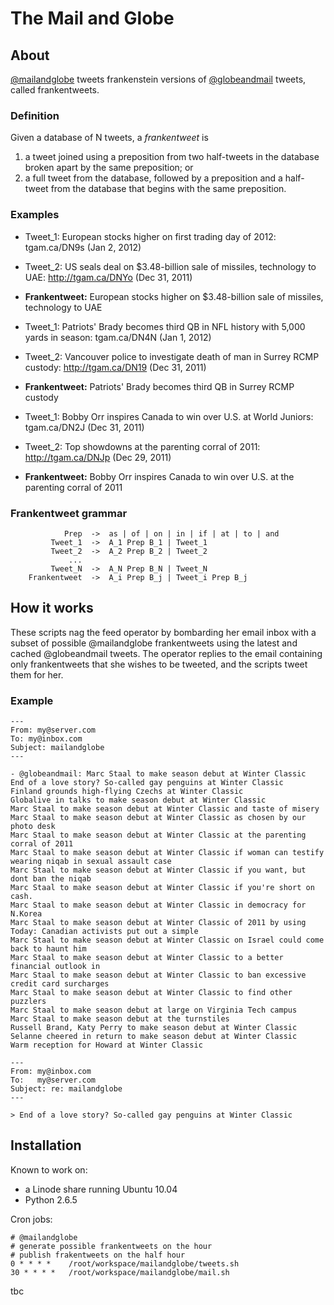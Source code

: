 # The Mail and Globe

## About

[@mailandglobe](http://www.twitter.com/mailandglobe) tweets frankenstein versions of [@globeandmail](http://www.twitter.com/globeandmail) tweets, called frankentweets.

### Definition

Given a database of N tweets, a *frankentweet* is

1. a tweet joined using a preposition from two half-tweets in the database broken apart by the same preposition; or
2. a full tweet from the database, followed by a preposition and a half-tweet from the database that begins with the same preposition.

### Examples

- Tweet_1: European stocks higher on first trading day of 2012: tgam.ca/DN9s (Jan 2, 2012)
- Tweet_2: US seals deal on $3.48-billion sale of missiles, technology to UAE: http://tgam.ca/DNYo (Dec 31, 2011)
- **Frankentweet:** European stocks higher on $3.48-billion sale of missiles, technology to UAE

- Tweet_1: Patriots' Brady becomes third QB in NFL history with 5,000 yards in season: tgam.ca/DN4N (Jan 1, 2012)
- Tweet_2: Vancouver police to investigate death of man in Surrey RCMP custody: http://tgam.ca/DN19 (Dec 31, 2011)
- **Frankentweet:** Patriots' Brady becomes third QB in Surrey RCMP custody

- Tweet_1: Bobby Orr inspires Canada to win over U.S. at World Juniors: tgam.ca/DN2J (Dec 31, 2011)
- Tweet_2: Top showdowns at the parenting corral of 2011: http://tgam.ca/DNJp (Dec 29, 2011)
- **Frankentweet:** Bobby Orr inspires Canada to win over U.S. at the parenting corral of 2011

### Frankentweet grammar

                Prep  ->  as | of | on | in | if | at | to | and
             Tweet_1  ->  A_1 Prep B_1 | Tweet_1
             Tweet_2  ->  A_2 Prep B_2 | Tweet_2
                 ...
             Tweet_N  ->  A_N Prep B_N | Tweet_N
        Frankentweet  ->  A_i Prep B_j | Tweet_i Prep B_j

## How it works

These scripts nag the feed operator by bombarding her email inbox with a subset of possible @mailandglobe frankentweets using the latest and cached @globeandmail tweets. The operator replies to the email containing only frankentweets that she wishes to be tweeted, and the scripts tweet them for her.

### Example

    ---
    From: my@server.com
    To: my@inbox.com
    Subject: mailandglobe
    ---
    
    - @globeandmail: Marc Staal to make season debut at Winter Classic
    End of a love story? So-called gay penguins at Winter Classic
    Finland grounds high-flying Czechs at Winter Classic
    Globalive in talks to make season debut at Winter Classic
    Marc Staal to make season debut at Winter Classic and taste of misery
    Marc Staal to make season debut at Winter Classic as chosen by our photo desk
    Marc Staal to make season debut at Winter Classic at the parenting corral of 2011
    Marc Staal to make season debut at Winter Classic if woman can testify wearing niqab in sexual assault case
    Marc Staal to make season debut at Winter Classic if you want, but dont ban the niqab
    Marc Staal to make season debut at Winter Classic if you're short on cash.
    Marc Staal to make season debut at Winter Classic in democracy for N.Korea
    Marc Staal to make season debut at Winter Classic of 2011 by using Today: Canadian activists put out a simple
    Marc Staal to make season debut at Winter Classic on Israel could come back to haunt him
    Marc Staal to make season debut at Winter Classic to a better financial outlook in
    Marc Staal to make season debut at Winter Classic to ban excessive credit card surcharges
    Marc Staal to make season debut at Winter Classic to find other puzzlers
    Marc Staal to make season debut at large on Virginia Tech campus
    Marc Staal to make season debut at the turnstiles
    Russell Brand, Katy Perry to make season debut at Winter Classic
    Selanne cheered in return to make season debut at Winter Classic
    Warm reception for Howard at Winter Classic

    ---
    From: my@inbox.com
    To:   my@server.com
    Subject: re: mailandglobe
    ---

    > End of a love story? So-called gay penguins at Winter Classic

## Installation

Known to work on:

- a Linode share running Ubuntu 10.04
- Python 2.6.5

Cron jobs:

    # @mailandglobe
    # generate possible frankentweets on the hour
    # publish frakentweets on the half hour
    0 * * * *    /root/workspace/mailandglobe/tweets.sh
    30 * * * *   /root/workspace/mailandglobe/mail.sh

tbc
